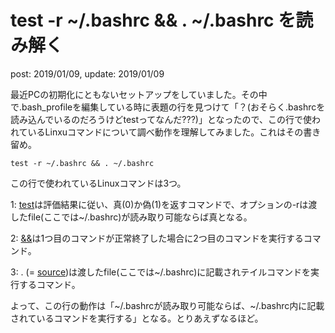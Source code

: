 # test -r ~/.bashrc && . ~/.bashrc を読み解く
post: 2019/01/09, update: 2019/01/09

最近PCの初期化にともないセットアップをしていました。その中で.bash_profileを編集している時に表題の行を見つけて「？(おそらく.bashrcを読み込んでいるのだろうけどtestってなんだ???)」となったので、この行で使われているLinxuコマンドについて調べ動作を理解してみました。これはその書き留め。

```bashrc
test -r ~/.bashrc && . ~/.bashrc
```

この行で使われているLinuxコマンドは3つ。

1: [test](https://shellscript.sunone.me/if_and_test.html#test-%E3%82%B3%E3%83%9E%E3%83%B3%E3%83%89)は評価結果に従い、真(0)か偽(1)を返すコマンドで、オプションの-rは渡したfile(ここでは~/.bashrc)が読み取り可能ならば真となる。

2: [&&](https://tech.nikkeibp.co.jp/it/article/COLUMN/20060224/230604/)は1つ目のコマンドが正常終了した場合に2つ目のコマンドを実行するコマンド。

3: . (= [source](https://eng-entrance.com/linux-command-source))は渡したfile(ここでは~/.bashrc)に記載されテイルコマンドを実行するコマンド。

よって、この行の動作は「~/.bashrcが読み取り可能ならば、~/.bashrc内に記載されているコマンドを実行する」となる。とりあえずなるほど。
